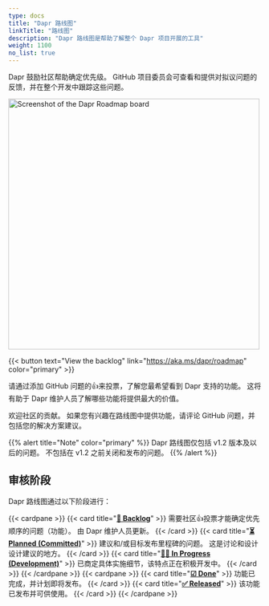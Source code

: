 ```yaml
---
type: docs
title: "Dapr 路线图"
linkTitle: "路线图"
description: "Dapr 路线图是帮助了解整个 Dapr 项目开展的工具"
weight: 1100
no_list: true
---
```



Dapr 鼓励社区帮助确定优先级。 GitHub 项目委员会可查看和提供对拟议问题的反馈，并在整个开发中跟踪这些问题。

[<img src="/images/roadmap.png" alt="Screenshot of the Dapr Roadmap board" width=500 >](https://aka.ms/dapr/roadmap)

{{< button text="View the backlog" link="https://aka.ms/dapr/roadmap" color="primary" >}}
<br />

请通过添加 GitHub 问题的👍来投票，了解您最希望看到 Dapr 支持的功能。 这将有助于 Dapr 维护人员了解哪些功能将提供最大的价值。

欢迎社区的贡献。 如果您有兴趣在路线图中提供功能，请评论 GitHub 问题，并包括您的解决方案建议。

{{% alert title="Note" color="primary" %}}
Dapr 路线图仅包括 v1.2 版本及以后的问题。 不包括在 v1.2 之前关闭和发布的问题。
{{% /alert %}}

## 审核阶段

Dapr 路线图通过以下阶段进行：

{{< cardpane >}}
{{< card title="**[📄 Backlog](https://github.com/orgs/dapr/projects/52#column-14691591)**" >}}
  需要社区👍投票才能确定优先顺序的问题（功能）。 由 Dapr 维护人员更新。
{{< /card >}}
{{< card title="**[⏳ Planned (Committed)](https://github.com/orgs/dapr/projects/52#column-14561691)**" >}}
  建议和/或目标发布里程碑的问题。 这是讨论和设计设计建议的地方。
{{< /card >}}
{{< card title="**[👩‍💻 In Progress (Development)](https://github.com/orgs/dapr/projects/52#column-14561696)**" >}}
 已商定具体实施细节，该特点正在积极开发中。
{{< /card >}}
{{< /cardpane >}}
{{< cardpane >}}
{{< card title="**[☑ Done](https://github.com/orgs/dapr/projects/52#column-14561700)**" >}}
 功能已完成，并计划即将发布。
{{< /card >}}
{{< card title="**[✅ Released](https://github.com/orgs/dapr/projects/52#column-14659973)**" >}}
 该功能已发布并可供使用。
{{< /card >}}
{{< /cardpane >}}
